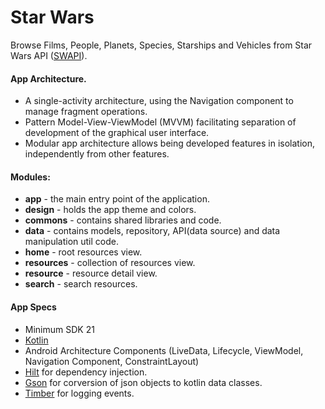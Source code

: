 # <b>Star Wars</b>
Browse Films, People, Planets, Species, Starships and Vehicles from Star Wars API ([SWAPI](https://swapi.dev/)).

#### App Architecture.
* A single-activity architecture, using the Navigation component to manage fragment operations.
* Pattern Model-View-ViewModel (MVVM) facilitating separation of development of the graphical user interface.
* Modular app architecture allows being developed features in isolation, independently from other features.

#### Modules:
* <b>app</b> - the main entry point of the application.
* <b>design</b> - holds the app theme and colors.
* <b>commons</b> - contains shared libraries and code.
* <b>data</b> - contains models, repository, API(data source) and data manipulation util code.
* <b>home</b> - root resources view.
* <b>resources</b> - collection of resources view.
* <b>resource</b> - resource detail view.
* <b>search</b> - search resources.

#### App Specs
* Minimum SDK 21
* [Kotlin](https://kotlinlang.org/)
* Android Architecture Components (LiveData, Lifecycle, ViewModel, Navigation Component, ConstraintLayout)
* [Hilt](https://dagger.dev/hilt/) for dependency injection.
* [Gson](https://github.com/google/gson) for corversion of json objects to kotlin data classes.
* [Timber](https://github.com/JakeWharton/timber) for logging events.